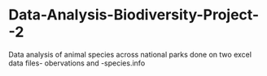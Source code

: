 # Data-Analysis-Biodiversity-Project--2
Data analysis of animal species across national parks done on two excel data files- obervations and -species.info
